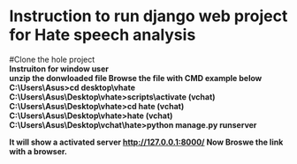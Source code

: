 # Instruction to run django web project for Hate speech analysis 
#Clone the hole project <br>
<strong>Instruiton for window user <br>
unzip the donwloaded file
Browse the file with CMD example below
C:\Users\Asus>cd desktop\vhate
C:\Users\Asus\Desktop\vhate>scripts\activate
(vchat) C:\Users\Asus\Desktop\vhate>cd hate
(vchat) C:\Users\Asus\Desktop\vhate>hate
(vchat) C:\Users\Asus\Desktop\vchat\hate>python manage.py runserver

It will show a activated server http://127.0.0.1:8000/
Now Broswe the link with a browser.</strong>


